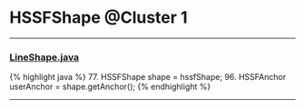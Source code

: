 # HSSFShape @Cluster 1

***

### [LineShape.java](https://searchcode.com/codesearch/view/15642361/)
{% highlight java %}
77. HSSFShape shape = hssfShape;
96. HSSFAnchor userAnchor = shape.getAnchor();
{% endhighlight %}

***


